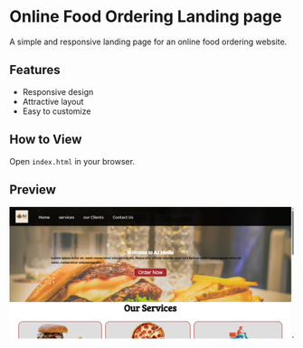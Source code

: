 # Online Food Ordering Landing page
A simple and responsive landing page for an online food ordering website.

## Features
- Responsive design
- Attractive layout
- Easy to customize

## How to View
Open `index.html` in your browser.

##  Preview

![Landing Page Screenshot](Screenshots/Screenshot1.png)
